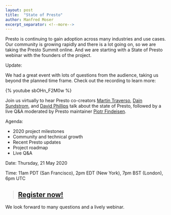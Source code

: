 ```yaml
---
layout: post
title:  "State of Presto"
author: Manfred Moser
excerpt_separator: <!--more-->
---
```


Presto is continuing to gain adoption across many industries and use cases. Our
community is growing rapidly and there is a lot going on, so we are taking the
Presto Summit online. And we are starting with a State of Presto webinar with
the founders of the project.

Update:

We had a great event with lots of questions from the audience, taking us beyond
the planned time frame. Check out the recording to learn more:

{% youtube sbOHn_F2M0w %}

<!--more-->

Join us virtually to hear Presto co-creators 
[Martin Traverso](https://github.com/martint),
[Dain Sundstrom](https://github.com/dain), and 
[David Phillips](https://github.com/electrum) talk about the state of Presto,
followed by a live Q&A moderated by Presto maintainer
[Piotr Findeisen](https://github.com/findepi). 

Agenda:

- 2020 project milestones
- Community and technical growth
- Recent Presto updates
- Project roadmap
- Live Q&A

Date: Thursday, 21 May 2020

Time: 11am PDT (San Francisco), 2pm EDT (New York), 7pm BST (London), 6pm UTC

> ## [Register now!](https://www.starburstdata.com/webinar-state-of-presto/?utm_campaign=Webinar%20-%20State%20of%20Presto%20-%202020%20-%20May&utm_source=trino.io&utm_medium=blog)

We look forward to many questions and a lively webinar.


